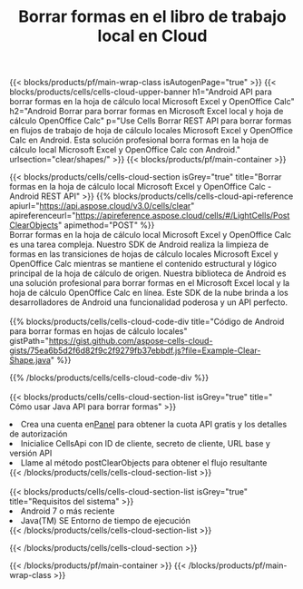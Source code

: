 ﻿---
title:  Borrar formas en el libro de trabajo local en Cloud
description: API y SDK en la nube para borrar formas en Microsoft Excel y OpenOffice Calc. Formas claras en hojas de cálculo locales por Cells Cloud API. SDK admite tipos de lenguajes de desarrollo. Incluyen Android, C#, Go, Java, NodeJS, Perl, PHP, Python, Ruby y Swift.
url: /sv/android/clear/shapes/
---
{{< blocks/products/pf/main-wrap-class isAutogenPage="true" >}}
{{< blocks/products/cells/cells-cloud-upper-banner h1="Android API para borrar formas en la hoja de cálculo local Microsoft Excel y OpenOffice Calc" h2="Android Borrar para borrar formas en Microsoft Excel local y hoja de cálculo OpenOffice Calc" p="Use Cells Borrar REST API para borrar formas en flujos de trabajo de hoja de cálculo locales Microsoft Excel y OpenOffice Calc en Android. Esta solución profesional borra formas en la hoja de cálculo local Microsoft Excel y OpenOffice Calc con Android." urlsection="clear/shapes/" >}}
{{< blocks/products/pf/main-container >}}

{{< blocks/products/cells/cells-cloud-section isGrey="true" title="Borrar formas en la hoja de cálculo local Microsoft Excel y OpenOffice Calc - Android REST API" >}}
{{% blocks/products/cells/cells-cloud-api-reference apiurl="https://api.aspose.cloud/v3.0/cells/clear" apireferenceurl="https://apireference.aspose.cloud/cells/#/LightCells/PostClearObjects" apimethod="POST" %}}
<br/>
Borrar formas en la hoja de cálculo local Microsoft Excel y OpenOffice Calc es una tarea compleja. Nuestro SDK de Android realiza la limpieza de formas en las transiciones de hojas de cálculo locales Microsoft Excel y OpenOffice Calc mientras se mantiene el contenido estructural y lógico principal de la hoja de cálculo de origen. Nuestra biblioteca de Android es una solución profesional para borrar formas en el Microsoft Excel local y la hoja de cálculo OpenOffice Calc en línea. Este SDK de la nube brinda a los desarrolladores de Android una funcionalidad poderosa y un API perfecto.
<br/>
<br/>
{{% blocks/products/cells/cells-cloud-code-div title="Código de Android para borrar formas en hojas de cálculo locales" gistPath="https://gist.github.com/aspose-cells-cloud-gists/75ea6b5d2f6d82f9c2f9279fb37ebbdf.js?file=Example-Clear-Shape.java" %}}
  
{{% /blocks/products/cells/cells-cloud-code-div %}}
<br/>
<br/>
{{< blocks/products/cells/cells-cloud-section-list isGrey="true" title=" Cómo usar Java API para borrar formas" >}}
<li> Crea una cuenta en<a href="https://dashboard.aspose.cloud/">Panel</a> para obtener la cuota API gratis y los detalles de autorización</li>
<li>Inicialice CellsApi con ID de cliente, secreto de cliente, URL base y versión API</li>
<li>Llame al método postClearObjects para obtener el flujo resultante</li>
{{< /blocks/products/cells/cells-cloud-section-list >}}
<br/>
<br/>
{{< blocks/products/cells/cells-cloud-section-list isGrey="true" title="Requisitos del sistema" >}}
<li>Android 7 o más reciente</li>
<li>Java(TM) SE Entorno de tiempo de ejecución</li>
{{< /blocks/products/cells/cells-cloud-section-list >}}

{{< /blocks/products/cells/cells-cloud-section >}}

{{< /blocks/products/pf/main-container >}}
{{< /blocks/products/pf/main-wrap-class >}}
